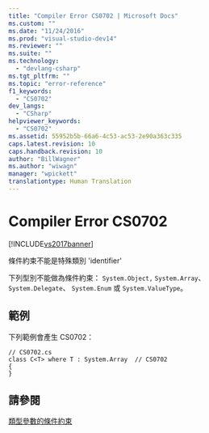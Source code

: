 ```yaml
---
title: "Compiler Error CS0702 | Microsoft Docs"
ms.custom: ""
ms.date: "11/24/2016"
ms.prod: "visual-studio-dev14"
ms.reviewer: ""
ms.suite: ""
ms.technology: 
  - "devlang-csharp"
ms.tgt_pltfrm: ""
ms.topic: "error-reference"
f1_keywords: 
  - "CS0702"
dev_langs: 
  - "CSharp"
helpviewer_keywords: 
  - "CS0702"
ms.assetid: 55952b5b-66a6-4c53-ac53-2e90a363c335
caps.latest.revision: 10
caps.handback.revision: 10
author: "BillWagner"
ms.author: "wiwagn"
manager: "wpickett"
translationtype: Human Translation
---
```

# Compiler Error CS0702
[!INCLUDE[vs2017banner](../../../csharp/includes/vs2017banner.md)]

條件約束不能是特殊類別 'identifier'  
  
 下列型別不能做為條件約束： `System.Object,` `System.Array`、 `System.Delegate`、 `System.Enum` 或  `System.ValueType`。  
  
## 範例  
 下列範例會產生 CS0702：  
  
```  
// CS0702.cs  
class C<T> where T : System.Array  // CS0702  
{  
}  
```  
  
## 請參閱  
 [類型參數的條件約束](../../../csharp/programming-guide/generics/constraints-on-type-parameters.md)